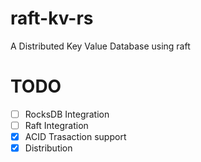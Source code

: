 # raft-kv-rs
A Distributed Key Value Database using raft

# TODO
- [ ] RocksDB Integration
- [ ] Raft Integration
- [x] ACID Trasaction support
- [x] Distribution
